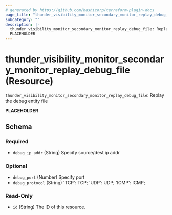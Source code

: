 ```yaml
---
# generated by https://github.com/hashicorp/terraform-plugin-docs
page_title: "thunder_visibility_monitor_secondary_monitor_replay_debug_file Resource - terraform-provider-thunder"
subcategory: ""
description: |-
  thunder_visibility_monitor_secondary_monitor_replay_debug_file: Replay the debug entity file
  PLACEHOLDER
---
```


# thunder_visibility_monitor_secondary_monitor_replay_debug_file (Resource)

`thunder_visibility_monitor_secondary_monitor_replay_debug_file`: Replay the debug entity file

__PLACEHOLDER__



<!-- schema generated by tfplugindocs -->
## Schema

### Required

- `debug_ip_addr` (String) Specify source/dest ip addr

### Optional

- `debug_port` (Number) Specify port
- `debug_protocol` (String) 'TCP': TCP; 'UDP': UDP; 'ICMP': ICMP;

### Read-Only

- `id` (String) The ID of this resource.


